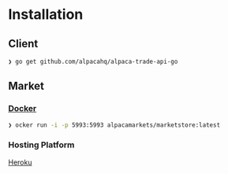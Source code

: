 # Installation

## Client
```sh
❯ go get github.com/alpacahq/alpaca-trade-api-go
```

## Market

### [Docker](https://github.com/alpacahq/marketstore#docker)
```sh
❯ ocker run -i -p 5993:5993 alpacamarkets/marketstore:latest
```

### Hosting Platform
[Heroku](https://www.heroku.com/)
